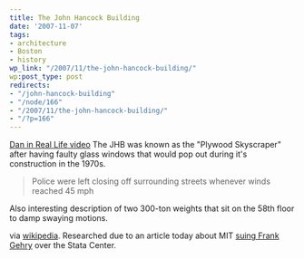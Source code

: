 ```yaml
---
title: The John Hancock Building
date: '2007-11-07'
tags:
- architecture
- Boston
- history
wp_link: "/2007/11/the-john-hancock-building/"
wp:post_type: post
redirects:
- "/john-hancock-building"
- "/node/166"
- "/2007/11/the-john-hancock-building/"
- "/?p=166"
---
```


  [Dan in Real Life video](http://time-travel.com/?dan_in_real_life) The JHB was known as the "Plywood Skyscraper" after having faulty glass windows that would pop out during it's construction in the 1970s.

>

> Police were left closing off surrounding streets whenever winds reached 45 mph

Also interesting description of two 300-ton weights that sit on the 58th floor to damp swaying motions.

via [wikipedia](http://en.wikipedia.org/wiki/John_Hancock_Tower). Researched due to an article today about MIT [suing Frank Gehry](http://www.boston.com/news/education/higher/articles/2007/11/06/mit_sues_gehry_citing_leaks_in_300m_complex/) over the Stata Center.

